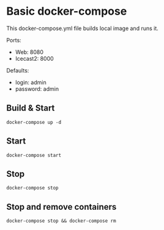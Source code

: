 # Basic docker-compose

This docker-compose.yml file builds local image and runs it.

Ports:
- Web: 8080
- Icecast2: 8000

Defaults:
- login: admin
- password: admin

## Build & Start
```
docker-compose up -d
```

## Start
```
docker-compose start
```

## Stop
```
docker-compose stop
```

## Stop and remove containers
```
docker-compose stop && docker-compose rm
```